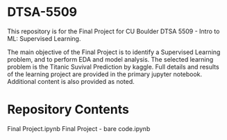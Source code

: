 # DTSA-5509  
This repository is for the Final Project for CU Boulder DTSA 5509 - Intro to ML: Supervised Learning.  

The main objective of the Final Project is to identify a Supervised Learning problem, and to perform EDA and model analysis.  The selected learning problem is the Titanic Suvival Prediction by kaggle.  Full details and results of the learning project are provided in the primary jupyter notebook.  Additional content is also provided as noted.  
# Repository Contents  
Final Project.ipynb
Final Project - bare code.ipynb
